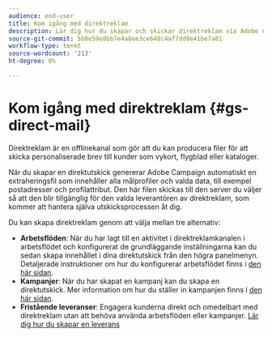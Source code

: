 ```yaml
---
audience: end-user
title: Kom igång med direktreklam
description: Lär dig hur du skapar och skickar direktreklam via Adobe Campaign Web
source-git-commit: 5b0e59e8bb7e4a8ee3ce648c4af7dd9e41be7a81
workflow-type: tm+mt
source-wordcount: '213'
ht-degree: 0%

---
```



# Kom igång med direktreklam {#gs-direct-mail}



Direktreklam är en offlinekanal som gör att du kan producera filer för att skicka personaliserade brev till kunder som vykort, flygblad eller kataloger.

När du skapar en direktutskick genererar Adobe Campaign automatiskt en extraheringsfil som innehåller alla målprofiler och valda data, till exempel postadresser och profilattribut. Den här filen skickas till den server du väljer så att den blir tillgänglig för den valda leverantören av direktreklam, som kommer att hantera själva utskicksprocessen åt dig.

Du kan skapa direktreklam genom att välja mellan tre alternativ:

* **Arbetsflöden**: När du har lagt till en aktivitet i direktreklamkanalen i arbetsflödet och konfigurerat de grundläggande inställningarna kan du sedan skapa innehållet i dina direktutskick från den högra panelmenyn. Detaljerade instruktioner om hur du konfigurerar arbetsflödet finns i [den här sidan](../workflows/gs-workflow-creation.md).
* **Kampanjer**: När du har skapat en kampanj kan du skapa en direktutskick. Mer information om hur du ställer in kampanjen finns i [den här sidan](../campaigns/gs-campaigns.md).
* **Fristående leveranser**: Engagera kunderna direkt och omedelbart med direktreklam utan att behöva använda arbetsflöden eller kampanjer. [Lär dig hur du skapar en leverans](../msg/gs-deliveries.md)

<!--
<table style="table-layout:fixed"><tr style="border: 0;">
<td>
<a href="create-push.md">
<img alt="Lead" src="assets/do-not-localize/push_create.jpeg">
</a>
<div><a href="create-push.md"><strong>Create a push delivery</strong>
</div>
<p>
</td>
<td>
<a href="content-push.md">
<img alt="Infrequent" src="assets/do-not-localize/push_design.jpeg">
</a>
<div>
<a href="content-push.md"><strong>Design a push delivery<strong></strong></a>
</div>
<p></td>
<td>
<a href="send-push.md">
<img alt="Validation" src="assets/do-not-localize/push_send.jpeg">
</a>
<div>
<a href="send-push.md"><strong>Send a push delivery</strong></a>
</div>
<p>
</td>
<td>
<a href="send-push.md">
<img alt="Validation" src="assets/do-not-localize/push_report.jpeg">
</a>
<div>
<a href="send-push.md"><strong>Push delivery report</strong></a>
</div>
<p>
</td>
</tr></table>
-->
